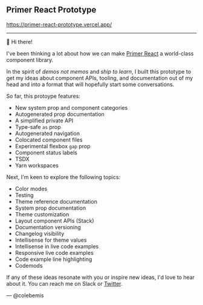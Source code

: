 ## Primer React Prototype

https://primer-react-prototype.vercel.app/

---

👋 Hi there!

I've been thinking a lot about how we can make [Primer React](https://primer.style/components) a world-class component library.

In the spirit of _demos not memos_ and _ship to learn_, I built this prototype to get my ideas about component APIs, tooling, and documentation out of my head and into a format that will hopefully start some conversations.

So far, this protoype features:

- New system prop and component categories
- Autogenerated prop documentation
- A simplified private API
- Type-safe `as` prop
- Autogenerated navigation
- Colocated component files
- Experimental flexbox `gap` prop
- Component status labels
- TSDX
- Yarn workspaces

Next, I'm keen to explore the following topics:

- Color modes
- Testing
- Theme reference documentation
- System prop documentation
- Theme customization
- Layout component APIs (Stack)
- Documentation versioning
- Changelog visibility
- Intellisense for theme values
- Intellisense in live code examples
- Responsive live code examples
- Code example line highlighting
- Codemods

If any of these ideas resonate with you or inspire new ideas, I'd love to hear about it. You can reach me on Slack or [Twitter](https://twitter.com/twitter).

— @colebemis
